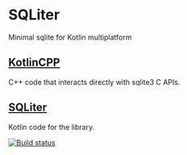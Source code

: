 # SQLiter

Minimal sqlite for Kotlin multiplatform

## [KotlinCPP](KotlinCPP)

C++ code that interacts directly with sqlite3 C APIs.

## [SQLiter](SQLiter)

Kotlin code for the library.

[![Build status](https://build.appcenter.ms/v0.1/apps/bcadf5aa-f568-43fe-8c85-3dbd47e4f680/branches/master/badge)](https://appcenter.ms)
